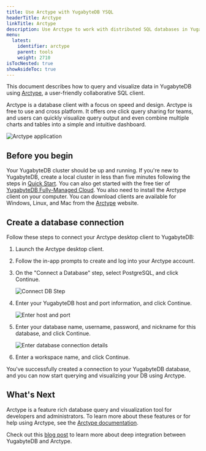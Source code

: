 ```yaml
---
title: Use Arctype with YugabyteDB YSQL
headerTitle: Arctype
linkTitle: Arctype
description: Use Arctype to work with distributed SQL databases in YugabyteDB.
menu:
  latest:
    identifier: arctype
    parent: tools
    weight: 2710
isTocNested: true
showAsideToc: true
---
```


This document describes how to query and visualize data in YugabyteDB using [Arctype](https://arctype.com/), a user-friendly collaborative SQL client.

Arctype is a database client with a focus on speed and design. Arctype is free to use and cross platform. It offers one click query sharing for teams, and users can quickly visualize query output and even combine multiple charts and tables into a simple and intuitive dashboard.

![Arctype application](/images/develop/tools/arctype/Arctype-YB-Image-2.png)

## Before you begin

Your YugabyteDB cluster should be up and running. If you're new to YugabyteDB, create a local cluster in less than five minutes following the steps in [Quick Start](../../quick-start/install). You can also get started with the free tier of [YugabyteDB Fully-Managed Cloud](https://www.yugabyte.com/cloud/). You also need to install the Arctype client on your computer. You can download clients are available for Windows, Linux, and Mac from the [Arctype](https://arctype.com/) website.

## Create a database connection

Follow these steps to connect your Arctype desktop client to YugabyteDB:

1. Launch the Arctype desktop client.

1. Follow the in-app prompts to create and log into your Arctype account.

1. On the "Connect a Database" step, select PostgreSQL, and click Continue.

    ![Connect DB Step](/images/develop/tools/arctype/arctype-conect_step3.png)

1. Enter your YugabyteDB host and port information, and click Continue.

    ![Enter host and port](/images/develop/tools/arctype/arctype-connect-step4.png)

1. Enter your database name, username, password, and nickname for this database, and click Continue.

    ![Enter database connection details](/images/develop/tools/arctype/arctype-connect-step5.png)

1. Enter a workspace name, and click Continue.

You've successfully created a connection to your YugabyteDB database, and you can now start querying and visualizing your DB using Arctype.

## What's Next

Arctype is a feature rich database query and visualization tool for developers and administrators. To learn more about these features or for help using Arctype, see the [Arctype documentation](https://docs.arctype.com/).

Check out this [blog post](https://blog.yugabyte.com/yugabytedb-arctype-sql-integration/) to learn more about deep integration between YugabyteDB and Arctype.
